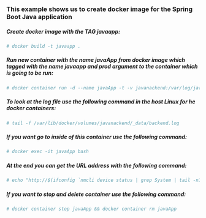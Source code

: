 ### This example shows us to create docker image for the Spring Boot Java application

##### Create docker image with the TAG *javaapp*:
```bash
# docker build -t javaapp .
```

##### Run new container with the name *javaApp* from docker image which tagged with the name *javaapp* and *prod* argument to the container which is going to be run:
```bash
# docker container run -d --name javaApp -t -v javanackend:/var/log/javaapplogs/ -p 8080:8080 javaapp prod
```

##### To look at the log file use the following command in the host Linux for he docker containers:
```bash
# tail -f /var/lib/docker/volumes/javanackend/_data/backend.log
```

##### If you want go to inside of this container use the following command:
```bash
# docker exec -it javaApp bash
```

##### At the end you can get the URL address with the following command:
```bash
# echo "http://$(ifconfig `nmcli device status | grep System | tail -n1 | awk '{ print $1 }'` | grep 'inet ' | awk '{ print $2 }'):8080/"
```

##### If you want to stop and delete container use the following command:
```bash
# docker container stop javaApp && docker container rm javaApp
```
